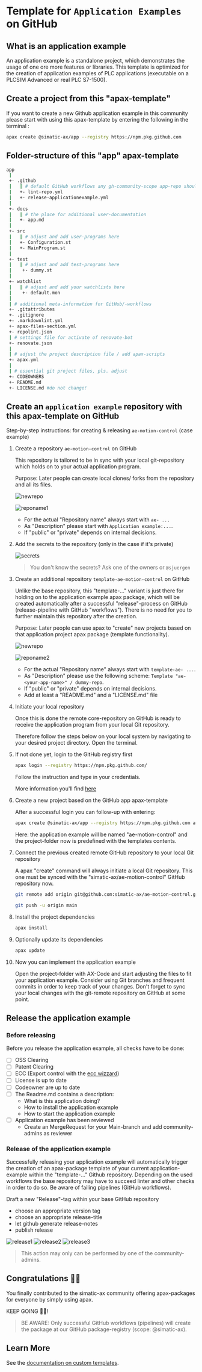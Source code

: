 # Template for `Application Examples` on GitHub

## What is an application example

An application example is a standalone project, which demonstrates the usage of one ore more features or libraries. This template is optimized for the creation of application examples of PLC applications (executable on a PLCSIM Advanced or real PLC S7-1500).

## Create a project from this "apax-template"

If you want to create a new Github application example in this community please start with using this apax-template by entering the following in the terminal :

```bash
apax create @simatic-ax/app --registry https://npm.pkg.github.com
```

## Folder-structure of this "app" apax-template

```bash
app
 |
 +- .github
 |   | # default GitHub workflows any gh-community-scope app-repo should have (ignore)
 |   +- lint-repo.yml
 |   +- release-applicationexample.yml
 |
 +- docs
 |   | # the place for additional user-documentation
 |   +- app.md
 |
 +- src
 |   | # adjust and add user-programs here
 |   +- Configuration.st
 |   +- MainProgram.st
 |
 +- test
 |   | # adjust and add test-programs here
 |    +- dummy.st
 |
 +- watchlist
 |   | # adjust and add your watchlists here
 |    +- default.mon
 |
 | # additional meta-information for GitHub/-workflows
 +- .gitattributes
 +- .gitignore
 +- .markdownlint.yml
 +- apax-files-section.yml
 +- repolint.json
 | # settings file for activate of renovate-bot
 +- renovate.json
 |
 | # adjust the project description file / add apax-scripts
 +- apax.yml
 |
 | # essential git project files, pls. adjust
 +- CODEOWNERS
 +- README.md
 +- LICENSE.md #do not change!
```

## Create an `application example` repository with this apax-template on GitHub

Step-by-step instructions: for creating & releasing `ae-motion-control` (case example)

1. Create a repository `ae-motion-control` on GitHub

   This repository is tailored to be in sync with your local git-repository which holds on to your actual application program.

   Purpose: Later people can create local clones/ forks from the repository and all its files.

   ![newrepo](docs/images/newrepo.png)

   ![reponame1](docs/images/reponame1.png)

   - For the actual "Repository name" always start with `ae- ...`
   - As "Description" please start with `Application example:...`.
   - If "public" or "private" depends on internal decisions.

2. Add the secrets to the repository (only in the case if it's private)

   ![secrets](docs/images/secrets.png)

   > You don't know the secrets? Ask one of the owners or `@sjuergen`

3. Create an additional repository `template-ae-motion-control` on GitHub

   Unlike the base repository, this "template-..." variant is just there for holding on to the application example apax package, which will be created automatically after a successful "release"-process on GitHub (release-pipeline with GitHub "workflows"). There is no need for you to further maintain this repository after the creation.

   Purpose: Later people can use apax to "create" new projects based on that application project apax package (template functionality).

   ![newrepo](docs/images/newrepo.png)

   ![reponame2](docs/images/reponame2.png)

   - For the actual "Repository name" always start with `template-ae- ...`.
   - As "Description" please use the following scheme: `Template "ae-<your-app-name>" / dummy-repo`.
   - If "public" or "private" depends on internal decisions.
   - Add at least a "README.md" and a "LICENSE.md" file

4. Initiate your local repository

   Once this is done the remote core-repository on GitHub is ready to receive the application program from your local Git repository.

   Therefore follow the steps below on your local system by navigating to your desired project directory. Open the terminal.

5. If not done yet, login to the GitHub registry first

   ```bash
   apax login --registry https://npm.pkg.github.com/
   ```

   Follow the instruction and type in your credentials.

   More information you'll find [here](https://github.com/simatic-ax/.github/blob/main/docs/personalaccesstoken.md)

6. Create a new project based on the GitHub app apax-template

   After a successful login you can follow-up with entering:

   ```bash
   apax create @simatic-ax/app --registry https://npm.pkg.github.com ae-motion-control
   ```

   Here: the application example will be named "ae-motion-control" and the project-folder now is predefined with the templates contents.

7. Connect the previous created remote GitHub repository to your local Git repository

   A apax "create" command will always initiate a local Git repository. This one must be synced with the "simatic-ax/ae-motion-control" GitHub repository now.

   ```bash
   git remote add origin git@github.com:simatic-ax/ae-motion-control.git
   ```

   ```bash
   git push -u origin main
   ```

8. Install the project dependencies

   ```bash
   apax install
   ```

9. Optionally update its dependencies

   ```bash
   apax update
   ```

10. Now you can implement the application example

    Open the project-folder with AX-Code and start adjusting the files to fit your application example. Consider using Git branches and frequent commits in order to keep track of your changes.
    Don't forget to sync your local changes with the git-remote repository on GitHub at some point.

## Release the application example

### Before releasing

Before you release the application example, all checks have to be done:

- [ ] OSS Clearing
- [ ] Patent Clearing
- [ ] ECC (Export control with the [ecc wizzard](https://code-ops.code.siemens.io/ecc-wizard/))
- [ ] License is up to date
- [ ] Codeowner are up to date
- [ ] The Readme.md contains a description:
  - What is this application doing?
  - How to install the application example
  - How to start the application example
- [ ] Application example has been reviewed
  - Create an MergeRequest for your Main-branch and add community-admins as reviewer

### Release of the application example

Successfully releasing your application example will automatically trigger the creation of an apax-package template of your current application-example within the "template-..." Github repository. Depending on the used workflows the base repository may have to succeed linter and other checks in order to do so. Be aware of failing pipelines (GitHub workflows).

Draft a new "Release"-tag within your base GitHub repository

- choose an appropriate version tag
- choose an appropriate release-title
- let github generate release-notes
- publish release

![release1](docs/images/release1.png)
![release2](docs/images/release2.png)
![release3](docs/images/release3.png)

> This action may only can be performed by one of the community-admins.

## Congratulations 🐱‍🏍

You finally contributed to the simatic-ax community offering apax-packages for everyone by simply using apax.

KEEP GOING 🐱‍💻!

> BE AWARE: Only successful GitHub workflows (pipelines) will create the package at our GitHub package-registry (scope: @simatic-ax).

## Learn More

See the [documentation on custom templates](https://console.simatic-ax.siemens.io/docs/apax/templates).
